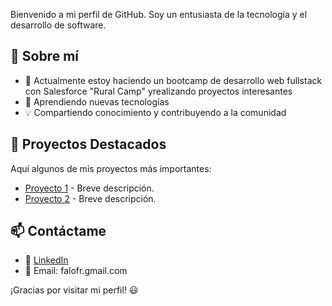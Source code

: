 Bienvenido a mi perfil de GitHub. Soy un entusiasta de la tecnología y el desarrollo de software.

## 🚀 Sobre mí
- 🔭 Actualmente estoy haciendo un bootcamp de desarrollo web fullstack con Salesforce "Rural Camp" yrealizando proyectos interesantes
- 🌱 Aprendiendo nuevas tecnologías
- 💡 Compartiendo conocimiento y contribuyendo a la comunidad

## 📌 Proyectos Destacados
Aquí algunos de mis proyectos más importantes:
- [Proyecto 1](https://github.com/tu-usuario/proyecto-1) - Breve descripción.
- [Proyecto 2](https://github.com/tu-usuario/proyecto-2) - Breve descripción.

## 📫 Contáctame
- 💼 [LinkedIn](https://www.linkedin.com/in/tu-perfil)
- 📧 Email: falofr.gmail.com

¡Gracias por visitar mi perfil! 😃
